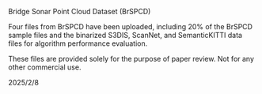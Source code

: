 Bridge Sonar Point Cloud Dataset (BrSPCD)

Four files from BrSPCD have been uploaded, including 20% of the BrSPCD sample files and the binarized S3DIS, ScanNet, and SemanticKITTI data files for algorithm performance evaluation. 

These files are provided solely for the purpose of paper review. 
Not for any other commercial use.

2025/2/8
